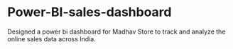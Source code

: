 # Power-BI-sales-dashboard
Designed a power bi dashboard for Madhav Store to track and analyze the online sales data across India.
